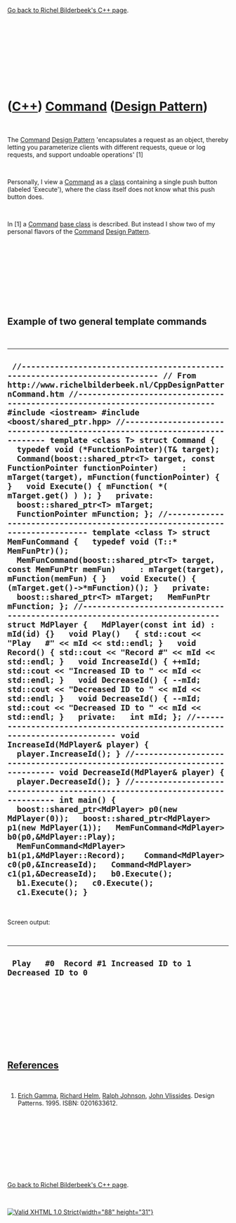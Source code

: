 

[Go back to Richel Bilderbeek's C++ page](Cpp.htm).

 

 

 

 

 

([C++](Cpp.htm)) [Command](CppDesignPatternCommand.htm) ([Design Pattern](CppDesignPattern.htm))
================================================================================================

 

The [Command](CppDesignPatternCommand.htm) [Design
Pattern](CppDesignPattern.htm) 'encapsulates a request as an object,
thereby letting you parameterize clients with different requests, queue
or log requests, and support undoable operations' \[1\]

 

Personally, I view a [Command](CppDesignPatternCommand.htm) as a
[class](CppClass.htm) containing a single push button (labeled
'Execute'), where the class itself does not know what this push button
does.

 

In \[1\] a [Command](CppDesignPatternCommand.htm) [base
class](CppBaseClass.htm) is described. But instead I show two of my
personal flavors of the [Command](CppDesignPatternCommand.htm) [Design
Pattern](CppDesignPattern.htm).

 

 

 

 

 

Example of two general template commands
----------------------------------------

 

  -------------------------------------------------------------------------------------------------------------------------------------------------------------------------------------------------------------------------------------------------------------------------------------------------------------------------------------------------------------------------------------------------------------------------------------------------------------------------------------------------------------------------------------------------------------------------------------------------------------------------------------------------------------------------------------------------------------------------------------------------------------------------------------------------------------------------------------------------------------------------------------------------------------------------------------------------------------------------------------------------------------------------------------------------------------------------------------------------------------------------------------------------------------------------------------------------------------------------------------------------------------------------------------------------------------------------------------------------------------------------------------------------------------------------------------------------------------------------------------------------------------------------------------------------------------------------------------------------------------------------------------------------------------------------------------------------------------------------------------------------------------------------------------------------------------------------------------------------------------------------------------------------------------------------------------------------------------------------------------------------------------------------------------------------------------------------------------------------------------------------------------------------------------------------------------------------------------------------------------------------------------------------------------------------------------------------------------------------------------------------------------------------------------------------------------------------
  ` //--------------------------------------------------------------------------- // From http://www.richelbilderbeek.nl/CppDesignPatternCommand.htm //--------------------------------------------------------------------------- #include <iostream> #include <boost/shared_ptr.hpp> //--------------------------------------------------------------------------- template <class T> struct Command {   typedef void (*FunctionPointer)(T& target);    Command(boost::shared_ptr<T> target, const FunctionPointer functionPointer)     : mTarget(target), mFunction(functionPointer) { }   void Execute() { mFunction( *( mTarget.get() ) ); }   private:   boost::shared_ptr<T> mTarget;   FunctionPointer mFunction; }; //--------------------------------------------------------------------------- template <class T> struct MemFunCommand {   typedef void (T::* MemFunPtr)();    MemFunCommand(boost::shared_ptr<T> target, const MemFunPtr memFun)     : mTarget(target), mFunction(memFun) { }   void Execute() { (mTarget.get()->*mFunction)(); }   private:   boost::shared_ptr<T> mTarget;   MemFunPtr mFunction; }; //--------------------------------------------------------------------------- struct MdPlayer {   MdPlayer(const int id) : mId(id) {}   void Play()   { std::cout << "Play   #" << mId << std::endl; }   void Record() { std::cout << "Record #" << mId << std::endl; }   void IncreaseId() { ++mId; std::cout << "Increased ID to " << mId << std::endl; }   void DecreaseId() { --mId; std::cout << "Decreased ID to " << mId << std::endl; }   void DecreaseId() { --mId; std::cout << "Decreased ID to " << mId << std::endl; }   private:   int mId; }; //--------------------------------------------------------------------------- void IncreaseId(MdPlayer& player) {   player.IncreaseId(); } //--------------------------------------------------------------------------- void DecreaseId(MdPlayer& player) {   player.DecreaseId(); } //--------------------------------------------------------------------------- int main() {   boost::shared_ptr<MdPlayer> p0(new MdPlayer(0));   boost::shared_ptr<MdPlayer> p1(new MdPlayer(1));   MemFunCommand<MdPlayer> b0(p0,&MdPlayer::Play);   MemFunCommand<MdPlayer> b1(p1,&MdPlayer::Record);    Command<MdPlayer> c0(p0,&IncreaseId);   Command<MdPlayer> c1(p1,&DecreaseId);   b0.Execute();   b1.Execute();   c0.Execute();   c1.Execute(); }`
  -------------------------------------------------------------------------------------------------------------------------------------------------------------------------------------------------------------------------------------------------------------------------------------------------------------------------------------------------------------------------------------------------------------------------------------------------------------------------------------------------------------------------------------------------------------------------------------------------------------------------------------------------------------------------------------------------------------------------------------------------------------------------------------------------------------------------------------------------------------------------------------------------------------------------------------------------------------------------------------------------------------------------------------------------------------------------------------------------------------------------------------------------------------------------------------------------------------------------------------------------------------------------------------------------------------------------------------------------------------------------------------------------------------------------------------------------------------------------------------------------------------------------------------------------------------------------------------------------------------------------------------------------------------------------------------------------------------------------------------------------------------------------------------------------------------------------------------------------------------------------------------------------------------------------------------------------------------------------------------------------------------------------------------------------------------------------------------------------------------------------------------------------------------------------------------------------------------------------------------------------------------------------------------------------------------------------------------------------------------------------------------------------------------------------------------------------

 

Screen output:

 

  -------------------------------------------------------------
  ` Play   #0  Record #1 Increased ID to 1 Decreased ID to 0`
  -------------------------------------------------------------

 

 

 

 

 

[References](CppReferences.htm)
-------------------------------

 

1.  [Erich Gamma](CppErichGamma.htm), [Richard
    Helm](CppRichardHelm.htm), [Ralph Johnson](CppRalphJohnson.htm),
    [John Vlissides](CppJohnVlissides.htm). Design Patterns. 1995.
    ISBN: 0201633612.

 

 

 

 

 

[Go back to Richel Bilderbeek's C++ page](Cpp.htm).



 

[![Valid XHTML 1.0 Strict](valid-xhtml10.png){width="88"
height="31"}](http://validator.w3.org/check?uri=referer)
